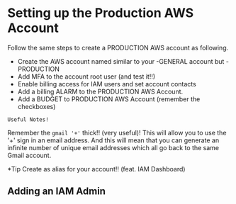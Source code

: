 # Setting up the Production AWS Account

Follow the same steps to create a PRODUCTION AWS account as following.

- Create the AWS account named similar to your -GENERAL account but -PRODUCTION
- Add MFA to the account root user (and test it!!)
- Enable billing access for IAM users and set account contacts
- Add a billing ALARM to the PRODUCTION AWS Account.
- Add a BUDGET to PRODUCTION AWS Account (remember the checkboxes)


`Useful Notes!`

Remember the `gmail '+'` thick!! (very useful)! This will allow you to use the '+' sign in an email address. And this will mean that you can generate an infinite number of unique email addresses which all go back to the same Gmail account.

*Tip
Create as alias for your account!! (feat. IAM Dashboard)
## Adding an IAM Admin

